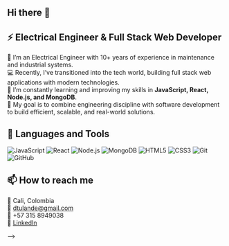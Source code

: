 ## Hi there 👋

## ⚡ Electrical Engineer & Full Stack Web Developer

🔧 I’m an Electrical Engineer with 10+ years of experience in maintenance and industrial systems.  
💻 Recently, I’ve transitioned into the tech world, building full stack web applications with modern technologies.  
🌱 I’m constantly learning and improving my skills in **JavaScript, React, Node.js, and MongoDB**.  
🚀 My goal is to combine engineering discipline with software development to build efficient, scalable, and real-world solutions.


## 🔧 Languages and Tools

![JavaScript](https://img.shields.io/badge/-JavaScript-F7DF1E?style=flat-square&logo=javascript&logoColor=000) 
![React](https://img.shields.io/badge/-React-20232A?style=flat-square&logo=react)
![Node.js](https://img.shields.io/badge/-Node.js-339933?style=flat-square&logo=node.js&logoColor=white)
![MongoDB](https://img.shields.io/badge/-MongoDB-4DB33D?style=flat-square&logo=mongodb&logoColor=white)
![HTML5](https://img.shields.io/badge/-HTML5-E34F26?style=flat-square&logo=html5&logoColor=white)
![CSS3](https://img.shields.io/badge/-CSS3-1572B6?style=flat-square&logo=css3)
![Git](https://img.shields.io/badge/-Git-F05032?style=flat-square&logo=git&logoColor=white)
![GitHub](https://img.shields.io/badge/-GitHub-181717?style=flat-square&logo=github)

## 📫 How to reach me

📍 Cali, Colombia  
📧 dtulande@gmail.com  
📱 +57 315 8949038  
🔗 [LinkedIn](https://www.linkedin.com/in/davinson-tulande-m/)  

-->
